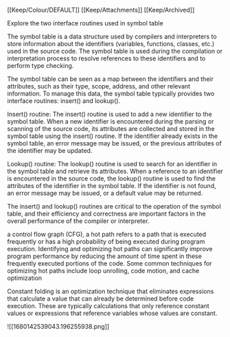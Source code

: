 [[Keep/Colour/DEFAULT]] [[Keep/Attachments]] [[Keep/Archived]] 

 Explore the two interface routines used in symbol table

The symbol table is a data structure used by compilers and interpreters to store information about the identifiers (variables, functions, classes, etc.) used in the source code. The symbol table is used during the compilation or interpretation process to resolve references to these identifiers and to perform type checking.

The symbol table can be seen as a map between the identifiers and their attributes, such as their type, scope, address, and other relevant information. To manage this data, the symbol table typically provides two interface routines: insert() and lookup().

Insert() routine:
The insert() routine is used to add a new identifier to the symbol table. When a new identifier is encountered during the parsing or scanning of the source code, its attributes are collected and stored in the symbol table using the insert() routine. If the identifier already exists in the symbol table, an error message may be issued, or the previous attributes of the identifier may be updated.

Lookup() routine:
The lookup() routine is used to search for an identifier in the symbol table and retrieve its attributes. When a reference to an identifier is encountered in the source code, the lookup() routine is used to find the attributes of the identifier in the symbol table. If the identifier is not found, an error message may be issued, or a default value may be returned.

The insert() and lookup() routines are critical to the operation of the symbol table, and their efficiency and correctness are important factors in the overall performance of the compiler or interpreter.





 a control flow graph (CFG), a hot path refers to a path that is executed frequently or has a high probability of being executed during program execution. Identifying and optimizing hot paths can significantly improve program performance by reducing the amount of time spent in these frequently executed portions of the code. Some common techniques for optimizing hot paths include loop unrolling, code motion, and cache optimization





Constant folding is an optimization technique that eliminates expressions that calculate a value that can already be determined before code execution. These are typically calculations that only reference constant values or expressions that reference variables whose values are constant.


![[1680142539043.196255938.png]]